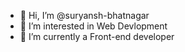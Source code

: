 - 👋 Hi, I’m @suryansh-bhatnagar
- 👀 I’m interested in Web Devlopment
- 🌱 I’m currently a Front-end developer


<!---
suryansh-bhatnagar/suryansh-bhatnagar is a ✨ special ✨ repository because its `README.md` (this file) appears on your GitHub profile.
You can click the Preview link to take a look at your changes.
--->
